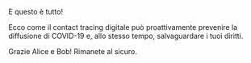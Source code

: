 E questo è tutto!

Ecco come il contact tracing digitale può proattivamente prevenire la diffusione di COVID-19 e, allo stesso tempo, salvaguardare i tuoi diritti.

Grazie Alice e Bob!
Rimanete al sicuro.

